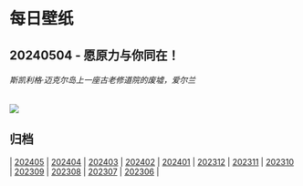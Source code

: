 # 每日壁纸

## 20240504 - 愿原力与你同在！

###### 斯凯利格·迈克尔岛上一座古老修道院的废墟，爱尔兰

![](https://www.bing.com/th?id=OHR.JediMonastery_ZH-CN0091557941_UHD.jpg)

## 归档

| [202405](/202405/README.md)
| [202404](/202404/README.md)
| [202403](/202403/README.md)
| [202402](/202402/README.md)
| [202401](/202401/README.md)
| [202312](/202312/README.md)
| [202311](/202311/README.md)
| [202310](/202310/README.md)
| [202309](/202309/README.md)
| [202308](/202308/README.md)
| [202307](/202307/README.md)
| [202306](/202306/README.md)
|